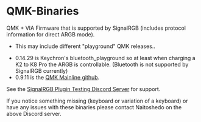# QMK-Binaries
QMK + VIA Firmware that is supported by SignalRGB (includes protocol information for direct ARGB mode).
	
- This may include different "playground" QMK releases..
* 0.14.29 is Keychron's bluetooth_playground so at least when charging a K2 to K8 Pro the ARGB is controllable. (Bluetooth is not supported by SignalRGB currently)
* 0.9.11 is the [QMK Mainline github](https://github.com/qmk/qmk_firmware).
	

See the [SignalRGB Plugin Testing Discord Server](https://discord.gg/J5dwtcNhqC) for support.

If you notice something missing (keyboard or variation of a keyboard) or have any issues with these binaries please contact Naitoshedo on the above Discord server.
